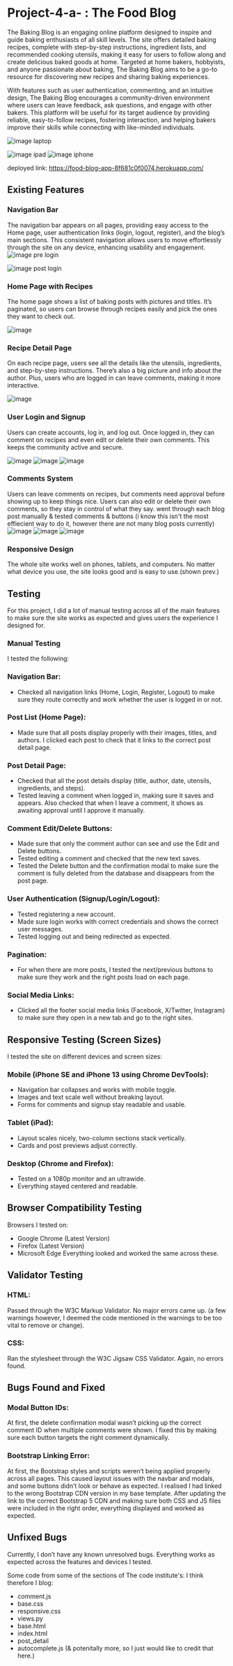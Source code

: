 ﻿# Project-4-a- : The Food Blog

The Baking Blog is an engaging online platform designed to inspire and guide baking enthusiasts of all skill levels. The site offers detailed baking recipes, complete with step-by-step instructions, ingredient lists, and recommended cooking utensils, making it easy for users to follow along and create delicious baked goods at home. Targeted at home bakers, hobbyists, and anyone passionate about baking, The Baking Blog aims to be a go-to resource for discovering new recipes and sharing baking experiences.

With features such as user authentication, commenting, and an intuitive design, The Baking Blog encourages a community-driven environment where users can leave feedback, ask questions, and engage with other bakers. This platform will be useful for its target audience by providing reliable, easy-to-follow recipes, fostering interaction, and helping bakers improve their skills while connecting with like-minded individuals.

![image](https://github.com/user-attachments/assets/63ef5193-04c9-4789-a251-e03df76aaaa1)
laptop

![image](https://github.com/user-attachments/assets/0d98dc63-0ad1-4bc4-9a2e-946ec61a7c2f)
ipad
![image](https://github.com/user-attachments/assets/ca8cc73e-2f5a-4142-a8fd-cdecd84edf52)
iphone

deployed link: https://food-blog-app-8f681c0f0074.herokuapp.com/

## Existing Features
### Navigation Bar
The navigation bar appears on all pages, providing easy access to the Home page, user authentication links (login, logout, register), and the blog’s main sections. This consistent navigation allows users to move effortlessly through the site on any device, enhancing usability and engagement.
![image](https://github.com/user-attachments/assets/1d2eed2b-0857-4e24-9aff-9e12937140c7)
pre login

![image](https://github.com/user-attachments/assets/5b1d3bf4-84f1-4196-9dd0-1f06fc057d23)
post login


### Home Page with Recipes
The home page shows a list of baking posts with pictures and titles. It’s paginated, so users can browse through recipes easily and pick the ones they want to check out.

![image](https://github.com/user-attachments/assets/79efffe0-0150-4318-ada9-f65e10a2e881)


### Recipe Detail Page
On each recipe page, users see all the details like the utensils, ingredients, and step-by-step instructions. There’s also a big picture and info about the author. Plus, users who are logged in can leave comments, making it more interactive.

![image](https://github.com/user-attachments/assets/5aa85b40-326d-42ae-b60e-5843d002ef49)


### User Login and Signup
Users can create accounts, log in, and log out. Once logged in, they can comment on recipes and even edit or delete their own comments. This keeps the community active and secure.

![image](https://github.com/user-attachments/assets/4fcf5304-3af7-4a63-a830-ba3c480db324)
![image](https://github.com/user-attachments/assets/9796f318-6d47-4d5e-a7e4-a3c672414f72)
![image](https://github.com/user-attachments/assets/ada5306d-9b22-42fa-bd2a-26708868ac58)
   
### Comments System
Users can leave comments on recipes, but comments need approval before showing up to keep things nice. Users can also edit or delete their own comments, so they stay in control of what they say.
went through each blog post manually & tested comments & buttons (i know this isn't the most effiecient way to do it, however there are not many blog posts currently)
![image](https://github.com/user-attachments/assets/b4378217-c9b8-4e2d-ae05-93b91600d8a5)
![image](https://github.com/user-attachments/assets/620b2c59-d61e-4e1e-aed6-d8e1af1d9ccb)
![image](https://github.com/user-attachments/assets/da081e02-3baa-404e-94d1-b0c8ad2eef97)


### Responsive Design
The whole site works well on phones, tablets, and computers. No matter what device you use, the site looks good and is easy to use.(shown prev.)

## Testing
For this project, I did a lot of manual testing across all of the main features to make sure the site works as expected and gives users the experience I designed for.

### Manual Testing
I tested the following:

### Navigation Bar:
* Checked all navigation links (Home, Login, Register, Logout) to make sure they route correctly and work whether the user is logged in or not.

### Post List (Home Page):
* Made sure that all posts display properly with their images, titles, and authors. I clicked each post to check that it links to the correct post detail page.

### Post Detail Page:
* Checked that all the post details display (title, author, date, utensils, ingredients, and steps).
* Tested leaving a comment when logged in, making sure it saves and appears. Also checked that when I leave a comment, it shows as awaiting approval until I approve it manually.

### Comment Edit/Delete Buttons:
* Made sure that only the comment author can see and use the Edit and Delete buttons.
* Tested editing a comment and checked that the new text saves.
* Tested the Delete button and the confirmation modal to make sure the comment is fully deleted from the database and disappears from the post page.

### User Authentication (Signup/Login/Logout):
* Tested registering a new account.
* Made sure login works with correct credentials and shows the correct user messages.
* Tested logging out and being redirected as expected.

### Pagination:
* For when there are more posts, I tested the next/previous buttons to make sure they work and the right posts load on each page.

### Social Media Links:
* Clicked all the footer social media links (Facebook, X/Twitter, Instagram) to make sure they open in a new tab and go to the right sites.

## Responsive Testing (Screen Sizes)
I tested the site on different devices and screen sizes:

### Mobile (iPhone SE and iPhone 13 using Chrome DevTools):
* Navigation bar collapses and works with mobile toggle.
* Images and text scale well without breaking layout.
* Forms for comments and signup stay readable and usable.

### Tablet (iPad):
* Layout scales nicely, two-column sections stack vertically.
* Cards and post previews adjust correctly.

### Desktop (Chrome and Firefox):
* Tested on a 1080p monitor and an ultrawide.
* Everything stayed centered and readable.
  
## Browser Compatibility Testing
Browsers I tested on:
* Google Chrome (Latest Version)
* Firefox (Latest Version)
* Microsoft Edge
Everything looked and worked the same across these.

## Validator Testing
### HTML:
Passed through the W3C Markup Validator.
No major errors came up. (a few warnings however, I deemed the code mentioned in the warnings to be too vital to remove or change).

### CSS:
Ran the stylesheet through the W3C Jigsaw CSS Validator.
Again, no errors found.

## Bugs Found and Fixed
### Modal Button IDs:
At first, the delete confirmation modal wasn’t picking up the correct comment ID when multiple comments were shown. I fixed this by making sure each button targets the right comment dynamically.

### Bootstrap Linking Error:
At first, the Bootstrap styles and scripts weren’t being applied properly across all pages. This caused layout issues with the navbar and modals, and some buttons didn’t look or behave as expected.
I realised I had linked to the wrong Bootstrap CDN version in my base template.
After updating the link to the correct Bootstrap 5 CDN and making sure both CSS and JS files were included in the right order, everything displayed and worked as expected.

## Unfixed Bugs
Currently, I don’t have any known unresolved bugs.
Everything works as expected across the features and devices I tested.

Some code from some of the sections of The code institute's: I think therefore I blog:
- comment.js
- base.css
- responsive.css
- views.py
- base.html
- index.html
- post_detail
- autocomplete.js
(& potenitally more, so I just would like to credit that here.)

